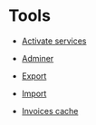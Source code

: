 Tools
=====

* [Activate services](configuration/tools/activate_services/activate_services.md)

* [Adminer](configuration/tools/adminer/adminer.md)

* [Export](configuration/tools/export//export.md)

* [Import](configuration/tools/import/import.md)

* [Invoices cache](configuration/tools/invoices_cache/invoices_cache.md)

